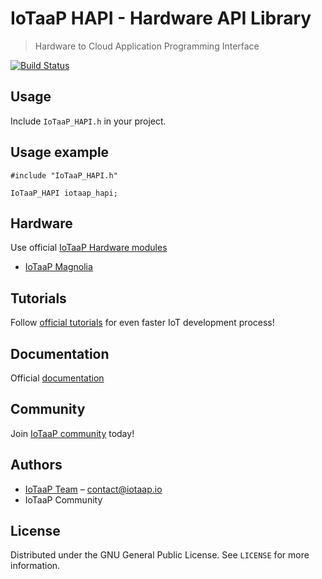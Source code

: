 # IoTaaP HAPI - Hardware API Library
> Hardware to Cloud Application Programming Interface

[![Build Status](https://travis-ci.org/iotaap/iotaap-hapi.svg?branch=master)](https://travis-ci.org/iotaap/iotaap-core)

## Usage

Include `IoTaaP_HAPI.h` in your project.

## Usage example

```
#include "IoTaaP_HAPI.h"

IoTaaP_HAPI iotaap_hapi;
```

## Hardware

Use official [IoTaaP Hardware modules](https://www.iotaap.io/)

* [IoTaaP Magnolia](https://www.iotaap.io/platform/)

## Tutorials

Follow [official tutorials](https://docs.iotaap.io/iotaap-tutorials/) for even faster IoT development process!

## Documentation

Official [documentation](https://docs.iotaap.io)

## Community

Join [IoTaaP community](https://community.iotaap.io) today!

## Authors

* [IoTaaP Team](https://www.iotaap.io) – contact@iotaap.io
* IoTaaP Community

## License

Distributed under the GNU General Public License. See ``LICENSE`` for more information.